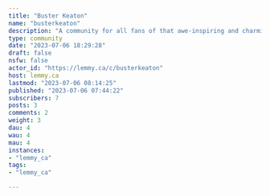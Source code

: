 ```yaml
---
title: "Buster Keaton" 
name: "busterkeaton"
description: "A community for all fans of that awe-inspiring and charming cinematographic genius and athlete: Buster Keaton.Rules of conduct: the standard ones of Lemmy and Mastodon, see below. In summary: be kind or at least respectful. No ads or spam."
type: community
date: "2023-07-06 18:29:28"
draft: false
nsfw: false
actor_id: "https://lemmy.ca/c/busterkeaton"
host: lemmy.ca
lastmod: "2023-07-06 08:14:25"
published: "2023-07-06 07:44:22"
subscribers: 7
posts: 3
comments: 2
weight: 3
dau: 4
wau: 4
mau: 4
instances:
- "lemmy_ca"
tags: 
- "lemmy_ca"

---
```

